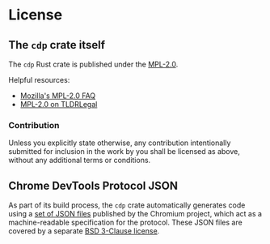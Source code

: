 # License

## The `cdp` crate itself

The `cdp` Rust crate is published under the
[MPL-2.0](https://github.com/devtools-html/rust-cdp/blob/master/cdp/LICENSE-MPL).

Helpful resources:

- [Mozilla's MPL-2.0 FAQ](https://www.mozilla.org/en-US/MPL/2.0/FAQ/)
- [MPL-2.0 on TLDRLegal](https://tldrlegal.com/license/mozilla-public-license-2.0-\(mpl-2\))

### Contribution

Unless you explicitly state otherwise, any contribution intentionally submitted
for inclusion in the work by you shall be licensed as above, without any
additional terms or conditions.

## Chrome DevTools Protocol JSON

As part of its build process, the `cdp` crate automatically generates code using a 
[set of JSON files](https://github.com/devtools-html/rust-cdp/tree/master/json) published by the
Chromium project, which act as a machine-readable specification for the protocol. These JSON files
are covered by a separate
[BSD 3-Clause license](https://github.com/devtools-html/rust-cdp/blob/master/cdp/LICENSE-CHROMIUM).
